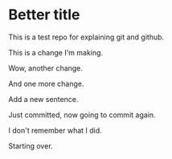 
# Better title

This is a test repo for explaining git and github.

This is a change I'm making.

Wow, another change.

And one more change.

Add a new sentence.

Just committed, now going to commit again.

I don't remember what I did.

Starting over.